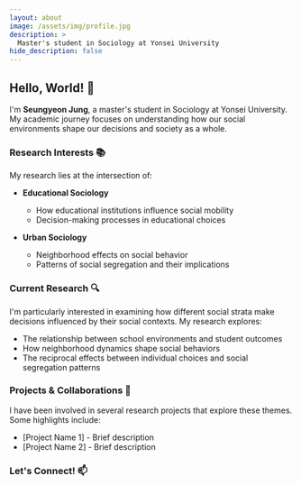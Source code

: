 ```yaml
---
layout: about
image: /assets/img/profile.jpg
description: >
  Master's student in Sociology at Yonsei University
hide_description: false
---
```


<!--author-->

## Hello, World! 👋

I'm **Seungyeon Jung**, a master's student in Sociology at Yonsei University. My academic journey focuses on understanding how our social environments shape our decisions and society as a whole.

### Research Interests 📚

My research lies at the intersection of:

* **Educational Sociology**
  * How educational institutions influence social mobility
  * Decision-making processes in educational choices

* **Urban Sociology**
  * Neighborhood effects on social behavior
  * Patterns of social segregation and their implications

### Current Research 🔍

I'm particularly interested in examining how different social strata make decisions influenced by their social contexts. My research explores:

* The relationship between school environments and student outcomes
* How neighborhood dynamics shape social behaviors
* The reciprocal effects between individual choices and social segregation patterns

### Projects & Collaborations 🤝

I have been involved in several research projects that explore these themes. Some highlights include:
* [Project Name 1] - Brief description
* [Project Name 2] - Brief description

### Let's Connect! 📫